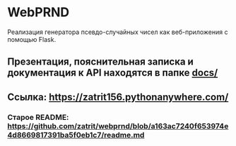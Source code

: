 # WebPRND
Реализация генератора псевдо-случайных чисел как веб-приложения с 
помощью Flask.

## Презентация, пояснительная записка и документация к API находятся в папке [docs/](docs/)

## Ссылка: https://zatrit156.pythonanywhere.com/

### Старое README: https://github.com/zatrit/webprnd/blob/a163ac7240f653974e4d8669817391ba5f0eb1c7/readme.md
